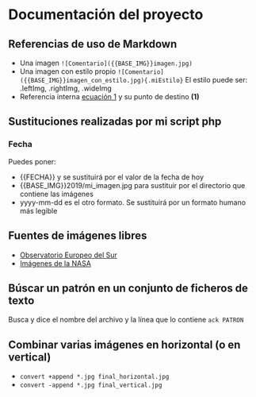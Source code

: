 # Documentación del proyecto

## Referencias de uso de Markdown

- Una imagen `![Comentario]({{BASE_IMG}}imagen.jpg)`
- Una imagen con estilo propio `![Comentario]({{BASE_IMG}}imagen_con_estilo.jpg){.miEstilo}`
	El estilo puede ser: .leftImg, .rightImg, .wideImg
- Referencia interna [ecuación 1](#ec1) 
	y su punto de destino **(1)**<a name="ec1"></a>



## Sustituciones realizadas por mi script php
### Fecha
Puedes poner:

- {{FECHA}} y se sustituirá por el valor de la fecha de hoy
- {{BASE_IMG}}2019/mi_imagen.jpg	para sustituir por el directorio que contiene las imágenes
- yyyy-mm-dd es el otro formato. Se sustituirá por un formato humano más legible



## Fuentes de imágenes libres

- [Observatorio Europeo del Sur](https://www.eso.org/public/images/)
- [Imágenes de la NASA](https://www.nasa.gov/multimedia/imagegallery/index.html)


## Búscar un patrón en un conjunto de ficheros de texto
Busca y dice el nombre del archivo y la línea que lo contiene
`ack PATRON`


## Combinar varias imágenes en horizontal (o en vertical)

- `convert +append *.jpg final_horizontal.jpg`
- `convert -append *.jpg final_vertical.jpg`
